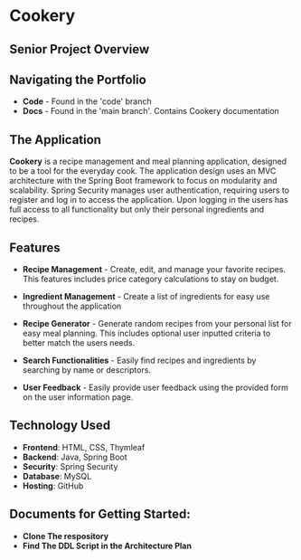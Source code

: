 # **Cookery**
## Senior Project Overview

## Navigating the Portfolio ##
- **Code** - Found in the 'code' branch
- **Docs** - Found in the 'main branch'. Contains Cookery documentation


## The Application

**Cookery** is a recipe management and meal planning application, designed to be a tool for the everyday cook. The application design uses an MVC architecture with the Spring Boot framework to focus on modularity and scalability. Spring Security manages user authentication, requiring users to register and log in to access the application. Upon logging in the users has full access to all functionality but only their personal ingredients and recipes. 

## Features

- **Recipe Management** - Create, edit, and manage your favorite recipes. This features includes price category calculations to stay on budget.

- **Ingredient Management** - Create a list of ingredients for easy use throughout the application

- **Recipe Generator** - Generate random recipes from your personal list for easy meal planning. This includes optional user inputted criteria to better match the users needs.

-  **Search Functionalities** - Easily find recipes and ingredients by searching by name or descriptors.

-  **User Feedback** - Easily provide user feedback using the provided form on the user information page.


## Technology Used

- **Frontend**: HTML, CSS, Thymleaf
- **Backend**: Java, Spring Boot
- **Security**: Spring Security
- **Database**: MySQL
- **Hosting**: GitHub


## Documents for Getting Started:
- **Clone The respository**
- **Find The DDL Script in the Architecture Plan**
